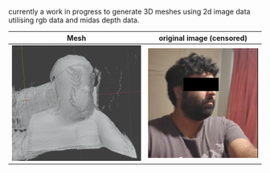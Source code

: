 

currently a work in progress to generate 3D meshes using 2d image data utilising rgb data and midas depth data. 

| Mesh | original image (censored) 
|--------|---------|
![img](frame-000013.png "title")|  ![img2](frame-00001.png "title")|